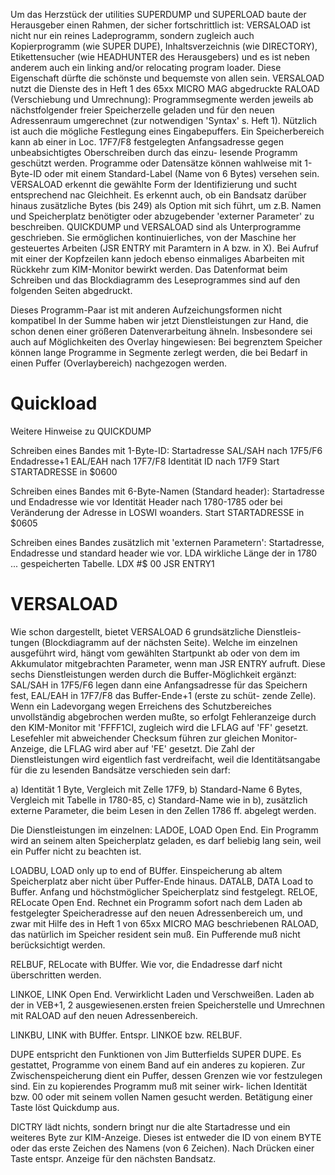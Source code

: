Um das Herzstück der utilities SUPERDUMP und SUPERLOAD baute der 
Herausgeber einen Rahmen, der sicher fortschrittlich ist:
VERSALOAD ist nicht nur ein reines Ladeprogramm, sondern zugleich auch 
Kopierprogramm (wie SUPER DUPE), Inhaltsverzeichnis (wie DIRECTORY), 
Etikettensucher (wie HEADHUNTER des Herausgebers) und es ist neben 
anderem auch ein linking and/or relocating program loader.
Diese Eigenschaft dürfte die schönste und bequemste von allen sein. 
VERSALOAD nutzt die Dienste des in Heft 1 des 65xx MICRO MAG abgedruckte 
RALOAD (Verschiebung und Umrechnung): Programmsegmente werden jeweils ab 
nächstfolgender freier Speicherzelle geladen und für den neuen Adressenraum umgerechnet (zur notwendigen 'Syntax' s. Heft 1).
Nützlich ist auch die mögliche Festlegung eines Eingabepuffers. 
Ein Speicherbereich kann ab einer in Loc. 17F7/F8 festgelegten
Anfangsadresse gegen unbeabsichtigtes Oberschreiben durch das einzu- 
lesende Programm geschützt werden.
Programme oder Datensätze können wahlweise mit 1-Byte-ID oder mit 
einem Standard-Label (Name von 6 Bytes) versehen sein. VERSALOAD
erkennt die gewählte Form der Identifizierung und sucht entsprechend nac 
Gleichheit. Es erkennt auch, ob ein Bandsatz darüber hinaus zusätzliche 
Bytes (bis 249) als Option mit sich führt, um z.B. Namen und Speicherplatz benötigter oder abzugebender 'externer Parameter' zu beschreiben.
QUICKDUMP und VERSALOAD sind als Unterprogramme geschrieben. Sie 
ermöglichen kontinuierliches, von der Maschine her gesteuertes Arbeiten 
(JSR ENTRY mit Paramtern in A bzw. in X). Bei Aufruf mit einer der 
Kopfzeilen kann jedoch ebenso einmaliges Abarbeiten mit Rückkehr zum 
KIM-Monitor bewirkt werden. Das Datenformat beim Schreiben und
das Blockdiagramm des Leseprogrammes sind auf den folgenden Seiten 
abgedruckt.

Dieses Programm-Paar ist mit anderen Aufzeichungsformen nicht kompatibel
In der Summe haben wir jetzt Dienstleistungen zur Hand, die schon 
denen einer größeren Datenverarbeitung ähneln. Insbesondere sei auch 
auf Möglichkeiten des Overlay hingewiesen: Bei begrenztem Speicher 
können lange Programme in Segmente zerlegt werden, die bei Bedarf
in einen Puffer (Overlaybereich) nachgezogen werden.

# Quickload

Weitere Hinweise zu QUICKDUMP

Schreiben eines Bandes mit 1-Byte-ID:
Startadresse    SAL/SAH nach 17F5/F6
Endadresse+1    EAL/EAH nach 17F7/F8
Identität       ID    nach 17F9
Start           STARTADRESSE in $0600

Schreiben eines Bandes mit 6-Byte-Namen (Standard header): 
Startadresse und Endadresse wie vor
Identität      Header nach 1780-1785 oder bei Veränderung der Adresse in LOSWI woanders.
Start          STARTADRESSE in $0605

Schreiben eines Bandes zusätzlich mit 'externen Parametern': 
Startadresse, Endadresse und standard header wie vor.
LDA wirkliche Länge der in 1780 ... gespeicherten Tabelle. 
LDX #$ 00
JSR ENTRY1

# VERSALOAD

Wie schon dargestellt, bietet VERSALOAD 6 grundsätzliche Dienstleis- 
tungen (Blockdiagramm auf der nächsten Seite). Welche im einzelnen 
ausgeführt wird, hängt vom gewählten Startpunkt ab oder von dem im 
Akkumulator mitgebrachten Parameter, wenn man JSR ENTRY aufruft.
Diese sechs Dienstleistungen werden durch die Buffer-Möglichkeit 
ergänzt: SAL/SAH in 17F5/F6 legen dann eine Anfangsadresse für das 
Speichern fest, EAL/EAH in 17F7/F8 das Buffer-Ende+1 (erste zu schüt- 
zende Zelle). Wenn ein Ladevorgang wegen Erreichens des Schutzbereiches 
unvollständig abgebrochen werden mußte, so erfolgt Fehleranzeige
durch den KIM-Monitor mit 'FFFF1CI, zugleich wird die LFLAG auf 'FF' 
gesetzt. Lesefehler mit abweichender Checksum führen zur gleichen 
Monitor-Anzeige, die LFLAG wird aber auf 'FE' gesetzt.
Die Zahl der Dienstleistungen wird eigentlich fast verdreifacht, weil
die Identitätsangabe für die zu lesenden Bandsätze verschieden sein darf:

  a) Identität 1 Byte, Vergleich mit Zelle 17F9,
  b) Standard-Name 6 Bytes, Vergleich mit Tabelle in 1780-85,
  c) Standard-Name wie in b), zusätzlich externe Parameter, die beim 
    Lesen in den Zellen 1786 ff. abgelegt werden.

Die Dienstleistungen im einzelnen:
LADOE, LOAD Open End. Ein Programm wird an seinem alten Speicherplatz geladen, es darf beliebig lang sein, weil ein Puffer nicht zu 
beachten ist.

LOADBU, LOAD only up to end of BUffer. Einspeicherung ab altem Speicherplatz aber nicht über Puffer-Ende hinaus.
DATALB, DATA Load to Buffer. Anfang und höchstmöglicher Speicherplatz sind festgelegt.
RELOE, RELocate Open End. Rechnet ein Programm sofort nach dem Laden ab festgelegter Speicheradresse auf den neuen Adressenbereich um, und zwar mit Hilfe des in Heft 1 von 65xx MICRO MAG beschriebenen RALOAD, 
das natürlich im Speicher resident sein muß. Ein Pufferende muß
nicht berücksichtigt werden.

RELBUF, RELocate with BUffer. Wie vor, die Endadresse darf nicht 
überschritten werden.

LINKOE, LINK Open End. Verwirklicht Laden und Verschweißen. Laden ab 
der in VEB+1, 2 ausgewiesenen.ersten freien Speicherstelle und 
Umrechnen mit RALOAD auf den neuen Adressenbereich.

LINKBU, LINK with BUffer. Entspr. LINKOE bzw. RELBUF.

DUPE entspricht den Funktionen von Jim Butterfields SUPER DUPE.
Es gestattet, Programme von einem Band auf ein anderes zu kopieren. 
Zur Zwischenspeicherung dient ein Puffer, dessen Grenzen wie vor 
festzulegen sind. Ein zu kopierendes Programm muß mit seiner wirk- 
lichen Identität bzw. 00 oder mit seinem vollen Namen gesucht werden. 
Betätigung einer Taste löst Quickdump aus.

DICTRY lädt nichts, sondern bringt nur die alte Startadresse und 
ein weiteres Byte zur KIM-Anzeige. Dieses ist entweder die ID von 
einem BYTE oder das erste Zeichen des Namens (von 6 Zeichen). Nach 
Drücken einer Taste entspr. Anzeige für den nächsten Bandsatz.


